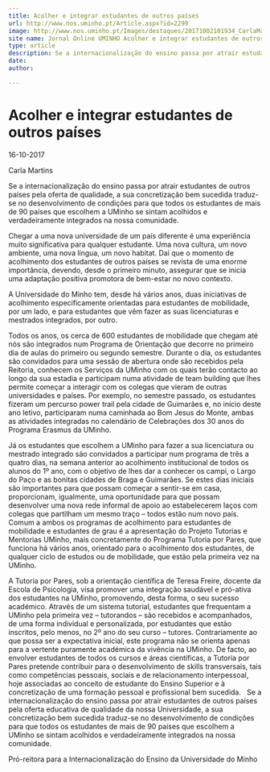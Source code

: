```yaml
---
title: Acolher e integrar estudantes de outros países
url: http://www.nos.uminho.pt/Article.aspx?id=2299
image: http://www.nos.uminho.pt/Images/destaques/20171002101934_CarlaMartins.jpg
site name: Jornal Online UMINHO Acolher e integrar estudantes de outros países
type: article
description: Se a internacionalização do ensino passa por atrair estudantes de outros países pela oferta de qualidade, a sua concretização bem sucedida traduz-se no desenvolvimento de condições para que todos os estudantes de mais de 90 países que escolhem a UMinho se sintam acolhidos e verdadeiramente integrados na nossa comunidade.
date: 
author: 

---
```

# Acolher e integrar estudantes de outros países


16-10-2017

Carla Martins

Se a internacionalização do ensino passa por atrair estudantes de outros países pela oferta de qualidade, a sua concretização bem sucedida traduz-se no desenvolvimento de condições para que todos os estudantes de mais de 90 países que escolhem a UMinho se sintam acolhidos e verdadeiramente integrados na nossa comunidade.

Chegar a uma nova universidade de um país diferente é uma experiência muito significativa para qualquer estudante. Uma nova cultura, um novo ambiente, uma nova língua, um novo habitat. Daí que o momento de acolhimento dos estudantes de outros países se revista de uma enorme importância, devendo, desde o primeiro minuto, assegurar que se inicia uma adaptação positiva promotora de bem-estar no novo contexto.

A Universidade do Minho tem, desde há vários anos, duas iniciativas de acolhimento especificamente orientadas para estudantes de mobilidade, por um lado, e para estudantes que vêm fazer as suas licenciaturas e mestrados integrados, por outro.

Todos os anos, os cerca de 600 estudantes de mobilidade que chegam até nós são integrados num Programa de Orientação que decorre no primeiro dia de aulas do primeiro ou segundo semestre. Durante o dia, os estudantes são convidados para uma sessão de abertura onde são recebidos pela Reitoria, conhecem os Serviços da UMinho com os quais terão contacto ao longo da sua estadia e participam numa atividade de team building que lhes permite começar a interagir com os colegas que vieram de outras universidades e países. Por exemplo, no semestre passado, os estudantes fizeram um percurso power trail pela cidade de Guimarães e, no início deste ano letivo, participaram numa caminhada ao Bom Jesus do Monte, ambas as atividades integradas no calendário de Celebrações dos 30 anos do Programa Erasmus da UMinho.

Já os estudantes que escolhem a UMinho para fazer a sua licenciatura ou mestrado integrado são convidados a participar num programa de três a quatro dias, na semana anterior ao acolhimento institucional de todos os alunos do 1º ano, com o objetivo de lhes dar a conhecer os campi, o Largo do Paço e as bonitas cidades de Braga e Guimarães. Se estes dias iniciais são importantes para que possam começar a sentir-se em casa, proporcionam, igualmente, uma oportunidade para que possam desenvolver uma nova rede informal de apoio ao estabelecerem laços com colegas que partilham um mesmo traço – todos estão num novo país.
 
Comum a ambos os programas de acolhimento para estudantes de mobilidade e estudantes de grau é a apresentação do Projeto Tutorias e Mentorias UMinho, mais concretamente do Programa Tutoria por Pares, que funciona há vários anos, orientado para o acolhimento dos estudantes, de qualquer ciclo de estudos ou de mobilidade, que estão pela primeira vez na UMinho.

A Tutoria por Pares, sob a orientação científica de Teresa Freire, docente da Escola de Psicologia, visa promover uma integração saudável e pró-ativa dos estudantes na UMinho, promovendo, desta forma, o seu sucesso académico. Através de um sistema tutorial, estudantes que frequentam a UMinho pela primeira vez – tutorandos – são recebidos e acompanhados, de uma forma individual e personalizada, por estudantes que estão inscritos, pelo menos, no 2º ano do seu curso – tutores. Contrariamente ao que possa ser a expectativa inicial, este programa não se orienta apenas para a vertente puramente académica da vivência na UMinho. De facto, ao envolver estudantes de todos os cursos e áreas científicas, a Tutoria por Pares pretende contribuir para o desenvolvimento de skills transversais, tais como competências pessoais, sociais e de relacionamento interpessoal, hoje associadas ao conceito de estudante do Ensino Superior e à concretização de uma formação pessoal e profissional bem sucedida.
 
Se a internacionalização do ensino passa por atrair estudantes de outros países pela oferta educativa de qualidade da nossa Universidade, a sua concretização bem sucedida traduz-se no desenvolvimento de condições para que todos os estudantes de mais de 90 países que escolhem a UMinho se sintam acolhidos e verdadeiramente integrados na nossa comunidade.

Pró-reitora para a Internacionalização do Ensino da Universidade do Minho

